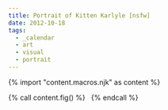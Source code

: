 ```yaml
---
title: Portrait of Kitten Karlyle [nsfw]
date: 2012-10-18
tags:
  - _calendar
  - art
  - visual
  - portrait
---
```

{% import "content.macros.njk" as content %}

{% call content.fig() %}
<img src="{{ site.images }}portraits/Kitten-Icon.png" alt="" />
<img src="{{ site.images }}portraits/Kitten-Full.png" alt="" />
{% endcall %}
